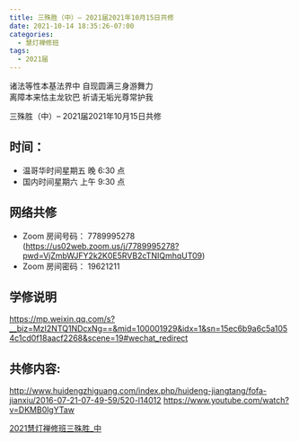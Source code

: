 ```yaml
---
title: 三殊胜（中）– 2021届2021年10月15日共修
date: 2021-10-14 18:35:26-07:00
categories:
  - 慧灯禅修班
tags:
  - 2021届
---
```

诸法等性本基法界中 自现圆满三身游舞力  
离障本来怙主龙钦巴 祈请无垢光尊常护我  

三殊胜（中）– 2021届2021年10月15日共修

## 时间：

* 温哥华时间星期五 晚 6:30 点
* 国内时间星期六 上午 9:30 点

## 网络共修

* Zoom 房间号码： 7789995278 (<https://us02web.zoom.us/j/7789995278?pwd=VjZmbWJFY2k2K0E5RVB2cTNIQmhqUT09>)
* Zoom 房间密码： 19621211


## 学修说明

<https://mp.weixin.qq.com/s?__biz=MzI2NTQ1NDcxNg==&mid=100001929&idx=1&sn=15ec6b9a6c5a1054c1cd0f18aacf2268&scene=19#wechat_redirect>


## 共修内容: 

<http://www.huidengzhiguang.com/index.php/huideng-jiangtang/fofa-jianxiu/2016-07-21-07-49-59/520-l14012>
<https://www.youtube.com/watch?v=DKMB0lgYTaw>

[2021慧灯禅修班三殊胜_中](http://huidengchanxiu.net/hdv/f/up/%E6%85%A7%E7%81%AF%E7%A6%85%E4%BF%AE%E7%8F%AD%E7%AC%AC%E4%BA%94%E5%A0%82%E8%AF%BE.pptx)